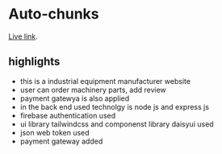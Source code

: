 # Auto-chunks

[Live link](https://illustrious-wisp-2f0c21.netlify.app/).

## highlights

- this is a industrial equipment manufacturer website
- user can order machinery parts, add review
- payment gatewya is also applied
- in the back end used technolgy is node js and express js
- firebase authentication used
- ui library tailwindcss and componenst library daisyui used
- json web token used
- payment gateway added
